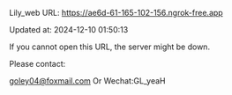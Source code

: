 Lily_web URL: https://ae6d-61-165-102-156.ngrok-free.app

Updated at: 2024-12-10 01:50:13

If you cannot open this URL, the server might be down.

Please contact: 

goley04@foxmail.com Or Wechat:GL_yeaH